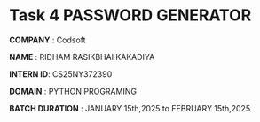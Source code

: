 # Task 4 PASSWORD GENERATOR

**COMPANY** : Codsoft

**NAME** : RIDHAM RASIKBHAI KAKADIYA

**INTERN ID**: CS25NY372390

**DOMAIN** : PYTHON PROGRAMING

**BATCH DURATION** : JANUARY 15th,2025 to FEBRUARY 15th,2025
